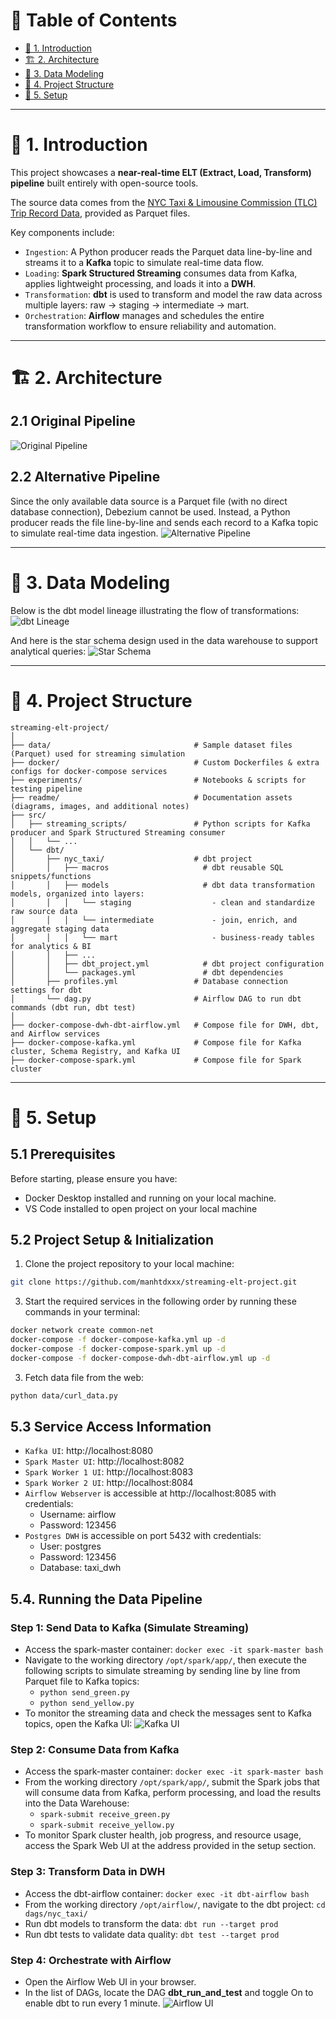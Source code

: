 # 📑 Table of Contents

- [📌 1. Introduction](#-1-introduction)
- [🏗 2. Architecture](#-2-architecture)
- [🚧 3. Data Modeling](#-3-data-modeling)
- [📂 4. Project Structure](#-4-project-structure)
- [🚀 5. Setup](#-5-setup)

---

# 📌 1. Introduction
This project showcases a **near-real-time ELT (Extract, Load, Transform) pipeline** built entirely with open-source tools.

The source data comes from the [NYC Taxi & Limousine Commission (TLC) Trip Record Data](https://www.nyc.gov/site/tlc/about/tlc-trip-record-data.page), provided as Parquet files.

Key components include:  
- `Ingestion`: A Python producer reads the Parquet data line-by-line and streams it to a **Kafka** topic to simulate real-time data flow.  
- `Loading`: **Spark Structured Streaming** consumes data from Kafka, applies lightweight processing, and loads it into a **DWH**.  
- `Transformation`: **dbt** is used to transform and model the raw data across multiple layers: raw → staging → intermediate → mart.
- `Orchestration`: **Airflow** manages and schedules the entire transformation workflow to ensure reliability and automation.  

---

# 🏗 2. Architecture
## 2.1 Original Pipeline
![Original Pipeline](readme/pipeline-1.png)

## 2.2 Alternative Pipeline  
Since the only available data source is a Parquet file (with no direct database connection), Debezium cannot be used. Instead, a Python producer reads the file line-by-line and sends each record to a Kafka topic to simulate real-time data ingestion.
![Alternative Pipeline](readme/pipeline-2.png)

---

# 🚧 3. Data Modeling
Below is the dbt model lineage illustrating the flow of transformations:
![dbt Lineage](readme/dbt-lineage.png)

And here is the star schema design used in the data warehouse to support analytical queries:
![Star Schema](readme/star-schema.png)

---

# 📂 4. Project Structure
```text
streaming-elt-project/
│
├── data/                                # Sample dataset files (Parquet) used for streaming simulation
├── docker/                              # Custom Dockerfiles & extra configs for docker-compose services
├── experiments/                         # Notebooks & scripts for testing pipeline
├── readme/                              # Documentation assets (diagrams, images, and additional notes)
├── src/
│   ├── streaming_scripts/               # Python scripts for Kafka producer and Spark Structured Streaming consumer
│   │   └── ...                         
│   └── dbt/                            
│       ├── nyc_taxi/                    # dbt project
│       │   ├── macros                     # dbt reusable SQL snippets/functions
│       │   ├── models                     # dbt data transformation models, organized into layers:
│       │   │   └── staging                  - clean and standardize raw source data
│       │   │   └── intermediate             - join, enrich, and aggregate staging data
│       │   │   └── mart                     - business-ready tables for analytics & BI
│       │   ├── ...   
│       │   ├── dbt_project.yml            # dbt project configuration
│       │   └── packages.yml               # dbt dependencies
│       ├── profiles.yml                 # Database connection settings for dbt
│       └── dag.py                       # Airflow DAG to run dbt commands (dbt run, dbt test)
│
├── docker-compose-dwh-dbt-airflow.yml   # Compose file for DWH, dbt, and Airflow services
├── docker-compose-kafka.yml             # Compose file for Kafka cluster, Schema Registry, and Kafka UI
├── docker-compose-spark.yml             # Compose file for Spark cluster
```

---

# 🚀 5. Setup
## 5.1 Prerequisites  
Before starting, please ensure you have:  
- Docker Desktop installed and running on your local machine.
- VS Code installed to open project on your local machine

## 5.2 Project Setup & Initialization
1. Clone the project repository to your local machine:
```bash
git clone https://github.com/manhtdxxx/streaming-elt-project.git
```
3. Start the required services in the following order by running these commands in your terminal:
```bash
docker network create common-net
docker-compose -f docker-compose-kafka.yml up -d
docker-compose -f docker-compose-spark.yml up -d
docker-compose -f docker-compose-dwh-dbt-airflow.yml up -d
```
3. Fetch data file from the web:
```bash
python data/curl_data.py
```
   
## 5.3 Service Access Information
- `Kafka UI`: http://localhost:8080
- `Spark Master UI`: http://localhost:8082
- `Spark Worker 1 UI`: http://localhost:8083
- `Spark Worker 2 UI`: http://localhost:8084
- `Airflow Webserver` is accessible at http://localhost:8085 with credentials:
  - Username: airflow
  - Password: 123456
- `Postgres DWH` is accessible on port 5432 with credentials:
  - User: postgres
  - Password: 123456
  - Database: taxi_dwh

## 5.4. Running the Data Pipeline
### Step 1: Send Data to Kafka (Simulate Streaming)
- Access the spark-master container: `docker exec -it spark-master bash`
- Navigate to the working directory `/opt/spark/app/`, then execute the following scripts to simulate streaming by sending line by line from Parquet file to Kafka topics:
  - `python send_green.py`
  - `python send_yellow.py`
- To monitor the streaming data and check the messages sent to Kafka topics, open the Kafka UI:
![Kafka UI](readme/kafka-ui.png)

### Step 2: Consume Data from Kafka
- Access the spark-master container: `docker exec -it spark-master bash`
- From the working directory `/opt/spark/app/`, submit the Spark jobs that will consume data from Kafka, perform processing, and load the results into the Data Warehouse:
  - `spark-submit receive_green.py`
  - `spark-submit receive_yellow.py`
- To monitor Spark cluster health, job progress, and resource usage, access the Spark Web UI at the address provided in the setup section.

### Step 3: Transform Data in DWH
- Access the dbt-airflow container: `docker exec -it dbt-airflow bash`
- From the working directory `/opt/airflow/`, navigate to the dbt project: `cd dags/nyc_taxi/`
- Run dbt models to transform the data: `dbt run --target prod`
- Run dbt tests to validate data quality: `dbt test --target prod`

### Step 4: Orchestrate with Airflow
- Open the Airflow Web UI in your browser.
- In the list of DAGs, locate the DAG **dbt_run_and_test** and toggle On to enable dbt to run every 1 minute.
![Airflow UI](readme/airflow-dag.png)
